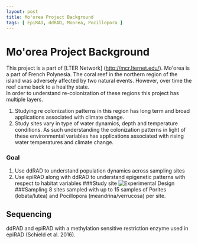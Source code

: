 ```yaml
---
layout: post
title: Mo'orea Project Background
tags: [ EpiRAD, ddRAD, Moorea, Pocillopora ]
---
```


# Mo'orea Project Background
This project is a part of [LTER Network] (http://mcr.lternet.edu/).
Mo'orea is a part of French Polynesia. The coral reef in the northern region of the island was adversely affected by two natural events. However, over time the reef came back to a healthy state.   
In order to understand re-colonization of these regions this project has multiple layers. 
1. Studying re colonization patterns in this region has long term and broad applications associated with climate change. 
2. Study sites vary in type of water dynamics, depth and temperature conditions. As such understanding the colonization patterns in light of these environmental variables has applications associated with rising water temperatures and climate change.
### Goal
1. Use ddRAD to understand population dynamics across sampling sites
2. Use epiRAD along with ddRAD to understand epigenetic patterns with respect to habitat variables
###Study site 
![Experimental Design](https://github.com/jpuritz/EPIRAD_Moorea/blob/master/images/exp_design.png?raw=true=300x300)
###Sampling
8 sites sampled with up to 15 samples of Porites (lobata/lutea) and Pocillopora (meandrina/verrucosa) per site.  
## Sequencing
ddRAD and epiRAD with a methylation sensitive restriction enzyme used in epiRAD (Schield et al. 2016).

